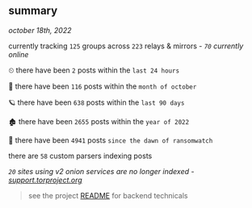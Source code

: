 
## summary
_october 18th, 2022_

currently tracking `125` groups across `223` relays & mirrors - _`70` currently online_

⏲ there have been `2` posts within the `last 24 hours`

🦈 there have been `116` posts within the `month of october`

🪐 there have been `638` posts within the `last 90 days`

🏚 there have been `2655` posts within the `year of 2022`

🦕 there have been `4941` posts `since the dawn of ransomwatch`

there are `58` custom parsers indexing posts

_`20` sites using v2 onion services are no longer indexed - [support.torproject.org](https://support.torproject.org/onionservices/v2-deprecation/)_

> see the project [README](https://github.com/joshhighet/ransomwatch#ransomwatch--) for backend technicals
